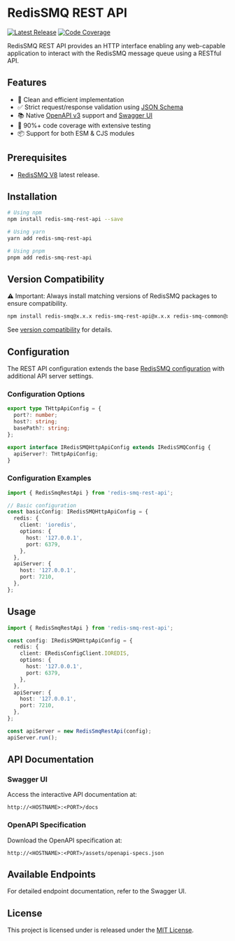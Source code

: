 # RedisSMQ REST API

[![Latest Release](https://img.shields.io/github/v/release/weyoss/redis-smq?include_prereleases&label=release&color=green&style=flat-square)](https://github.com/weyoss/redis-smq/releases)
[![Code Coverage](https://img.shields.io/codecov/c/github/weyoss/redis-smq?flag=redis-smq-rest-api&style=flat-square)](https://app.codecov.io/github/weyoss/redis-smq/tree/master/packages/redis-smq-rest-api)

RedisSMQ REST API provides an HTTP interface enabling any web-capable application to interact with the RedisSMQ message 
queue using a RESTful API.

## Features

- 🚀 Clean and efficient implementation
- ✅ Strict request/response validation using [JSON Schema](https://json-schema.org/)
- 📚 Native [OpenAPI v3](https://www.openapis.org/) support and [Swagger UI](https://swagger.io/)
- 🧪 90%+ code coverage with extensive testing
- 📦 Support for both ESM & CJS modules


## Prerequisites

- [RedisSMQ V8](https://github.com/weyoss/redis-smq) latest release.

## Installation

```bash
# Using npm
npm install redis-smq-rest-api --save

# Using yarn
yarn add redis-smq-rest-api

# Using pnpm
pnpm add redis-smq-rest-api
```

## Version Compatibility

⚠️ Important: Always install matching versions of RedisSMQ packages to ensure compatibility.

```bash
npm install redis-smq@x.x.x redis-smq-rest-api@x.x.x redis-smq-common@x.x.x
```

See [version compatibility](https://github.com/weyoss/redis-smq/blob/master/packages/redis-smq/docs/version-compatibility.md) for details.

## Configuration

The REST API configuration extends the base [RedisSMQ configuration](https://github.com/weyoss/redis-smq/blob/master/packages/redis-smq/docs/configuration.md) with additional API server settings.

### Configuration Options

```typescript
export type THttpApiConfig = {
  port?: number;
  host?: string;
  basePath?: string;
};

export interface IRedisSMQHttpApiConfig extends IRedisSMQConfig {
  apiServer?: THttpApiConfig;
}
```

### Configuration Examples

```typescript
import { RedisSmqRestApi } from 'redis-smq-rest-api';

// Basic configuration
const basicConfig: IRedisSMQHttpApiConfig = {
  redis: {
    client: 'ioredis',
    options: {
      host: '127.0.0.1',
      port: 6379,
    },
  },
  apiServer: {
    host: '127.0.0.1',
    port: 7210,
  },
};
```

## Usage

```typescript
import { RedisSmqRestApi } from 'redis-smq-rest-api';

const config: IRedisSMQHttpApiConfig = {
  redis: {
    client: ERedisConfigClient.IOREDIS,
    options: {
      host: '127.0.0.1',
      port: 6379,
    },
  },
  apiServer: {
    host: '127.0.0.1',
    port: 7210,
  },
};

const apiServer = new RedisSmqRestApi(config);
apiServer.run();
```

## API Documentation

### Swagger UI

Access the interactive API documentation at:

```text
http://<HOSTNAME>:<PORT>/docs
```

### OpenAPI Specification

Download the OpenAPI specification at:

```text
http://<HOSTNAME>:<PORT>/assets/openapi-specs.json
```

## Available Endpoints

For detailed endpoint documentation, refer to the Swagger UI.

## License

This project is licensed under is released under the [MIT License](https://github.com/weyoss/redis-smq/blob/master/LICENSE).
